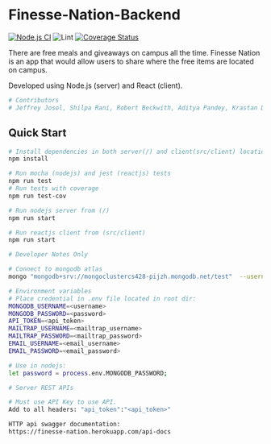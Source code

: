 # Finesse-Nation-Backend

[![Node.js CI](https://github.com/Periphery428/Finesse-Nation-Backend/workflows/Node.js%20CI/badge.svg?branch=master)](https://github.com/Periphery428/Finesse-Nation-Backend/actions) ![Lint](https://github.com/Periphery428/Finesse-Nation-Backend/workflows/Lint/badge.svg) [![Coverage Status](https://coveralls.io/repos/github/Periphery428/Finesse-Nation-Backend/badge.png?branch=master)](https://coveralls.io/github/Periphery428/Finesse-Nation-Backend?branch=master&service=github)

There are free meals and giveaways on campus all the time. Finesse Nation is an app that would allow users to share where the free items are located on campus.

Developed using Node.js (server) and React (client).

```bash
# Contributors
# Jeffrey Josol, Shilpa Rani, Robert Beckwith, Aditya Pandey, Krastan Dimitrov
```

## Quick Start

```bash
# Install dependencies in both server(/) and client(src/client) locations
npm install

# Run mocha (nodejs) and jest (reactjs) tests
npm run test
# Run tests with coverage
npm run test-cov

# Run nodejs server from (/)
npm run start

# Run reactjs client from (src/client)
npm run start
```

```bash
# Developer Notes Only

# Connect to mongodb atlas
mongo "mongodb+srv://mongoclustercs428-pijzh.mongodb.net/test"  --username <username> --password <password>

# Environment variables
# Place credential in .env file located in root dir:
MONGODB_USERNAME=<username>
MONGODB_PASSWORD=<password>
API_TOKEN=<api_token>
MAILTRAP_USERNAME=<mailtrap_username>
MAILTRAP_PASSWORD=<mailtrap_password>
EMAIL_USERNAME=<email_username>
EMAIL_PASSWORD=<email_password>

# Use in nodejs:
let password = process.env.MONGODB_PASSWORD;
```

```bash
# Server REST APIs

# Must use API Key to use API.
Add to all headers: "api_token":"<api_token>"
```

```bash
HTTP api swagger documentation:
https://finesse-nation.herokuapp.com/api-docs
```

